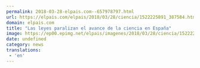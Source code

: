 ```yaml
---
permalink: 2018-03-28-elpais.com--657978797.html
url: https://elpais.com/elpais/2018/03/28/ciencia/1522225891_387584.html#?ref=rss&format=simple&link=link
domain: elpais.com
title: "Las leyes paralizan el avance de la ciencia en España"
image: https://ep00.epimg.net/elpais/imagenes/2018/03/28/ciencia/1522225891_387584_1522226511_rrss_normal.jpg
date: undefined
category: news
translations: 
 - 'en'
---
```



